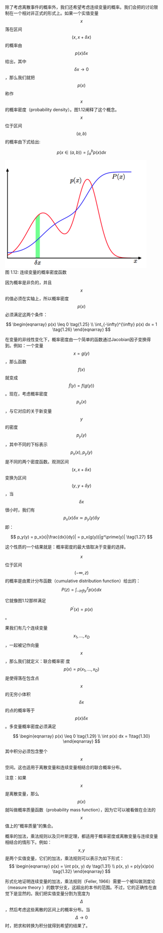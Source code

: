 除了考虑离散事件的概率外，我们还希望考虑连续变量的概率。我们会把的讨论限制在一个相对非正式的形式上。如果一个实值变量$$ x $$落在区间$$ (x, x + \delta x) $$的概率由$$ p(x)\delta x$$给出，其中$$ \delta x \to 0 $$，那么我们就把$$ p(x) $$称作$$ x $$的概率密度（probability density）。图1.12阐释了这个概念。$$ x $$位于区间$$ (a, b) $$的概率由下式给出:    

$$
p(x \in (a, b)) = \int_a^b p(x) dx \tag{1.24}
$$

![图 1-12](images/integration.png)    
图 1.12: 连续变量的概率密度函数

因为概率是非负的，并且$$ x $$的值必须在实轴上，所以概率密度$$ p(x) $$必须满足这两个条件：

$$
\begin{eqnarray}
p(x) \leq 0 \tag{1.25} \\
\int_{-\infty}^{\infty} p(x) dx = 1 \tag{1.26}
\end{eqnarray}
$$  

在变量的非线性变化下，概率密度由一个简单的函数通过Jacobian因子变换得到。例如：一个变量 $$ x = g(y) $$，那么函数$$ f(x) $$ 就变成 $$ \widetilde{f}(y) = f(g(y)) $$。现在，考虑概率密度$$ p_x(x) $$，与它对应的关于新变量$$ y $$的密度$$ p_y(y) $$，其中不同的下标表示$$ p_x(x), p_y(y) $$ 是不同的两个密度函数。观测区间$$ (x, x + \delta x) $$变换为区间$$ (y, y + \delta y) $$，当$$ \delta x $$很小时，我们有$$ p_x(x)\delta x \simeq p_y(y)\delta y $$ 即：    

$$
p_y(y) = p_x(x)|\frac{dx}{dy}| = p_x(g(y))|g^\prime(y)| \tag{1.27}
$$  

这个性质的一个结果就是：概率密度的最大值取决于变量的选择。    

$$ x $$位于区间$$ (-\infty, z) $$的概率是由累计分布函数（cumulative distribution function）给出的：    
$$
P(z) = \int_{-infty}^z p(x)dx \tag{1.28}
$$

它就像图1.12那样满足$$ P^\prime(x) = p(x) $$。     

果我们有几个连续变量$$ x_1,...,x_D $$，一起被记作向量$$ x $$，那么我们就定义：联合概率密
度$$ p(x) = p(x_1,...,x_D) $$是使得落在包含点$$ x $$的无穷小体积$$ \delta x $$的点的概率等于$$ p(x)\delta x $$。多变量概率密度必须满足    

$$
\begin{eqnarray}
p(x) \leq 0 \tag{1.29} \\
\int p(x) dx = 1\tag{1.30}
\end{eqnarray}
$$  

其中积分必须包含整个$$ x $$空间。这也适用于离散变量和连续变量相结合的联合概率分布。     

注意：如果$$ x $$是离散变量，那么$$ p(x) $$就叫做概率质量函数（probability mass function），因为它可以被看做在合法的$$ x $$值上的“概率质量”的集合。

概率的加法，乘法规则以及贝叶斯定理，都适用于概率密度或离散变量与连续变量相结合的情形下。例如：$$ x,y $$是两个实值变量，它们的加法，乘法规则可以表示为如下形式：    
$$
\begin{eqnarray}
p(x) = \int p(x, y) dy \tag{1.31} \\ 
p(x, y) = p(y|x)p(x) \tag{1.32}
\end{eqnarray}
$$    

形式化地证明连续变量的加法，乘法规则（Feller, 1966）需要一个被叫做测度论（measure theory ）的数学分支，这超出的本书的范围。不过，它的正确性在直觉下是显然的。我们把实值变量分割为宽度为$$ \Delta $$，然后考虑这些离散的区间上的概率分布。当$$ \Delta \to 0 $$时，把求和转换为积分就得到希望的结果了。
